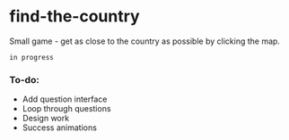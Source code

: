 # find-the-country
Small game - get as close to the country as possible by clicking the map.

``` in progress ```

### To-do:
-   Add question interface
-   Loop through questions
-   Design work
-   Success animations
